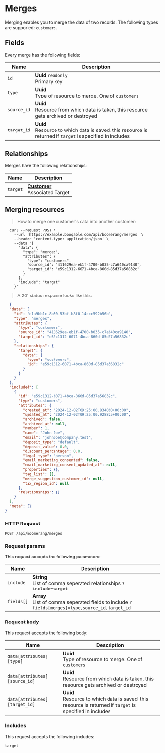 # Merges

Merging enables you to merge the data of two records. The following types are supported: `customers`.

## Fields
Every merge has the following fields:

Name | Description
-- | --
`id` | **Uuid** `readonly`<br>Primary key
`type` | **Uuid** <br>Type of resource to merge. One of `customers`
`source_id` | **Uuid** <br>Resource from which data is taken, this resource gets archived or destroyed
`target_id` | **Uuid** <br>Resource to which data is saved, this resource is returned if `target` is specified in includes


## Relationships
Merges have the following relationships:

Name | Description
-- | --
`target` | **[Customer](#customers)** <br>Associated Target


## Merging resources



> How to merge one customer's data into another customer:

```shell
  curl --request POST \
    --url 'https://example.booqable.com/api/boomerang/merges' \
    --header 'content-type: application/json' \
    --data '{
      "data": {
        "type": "merges",
        "attributes": {
          "type": "customers",
          "source_id": "411629ea-eb1f-4700-b035-c7a640ca9140",
          "target_id": "e59c1312-6071-4bca-860d-85d37a56832c"
        }
      },
      "include": "target"
    }'
```

> A 201 status response looks like this:

```json
  {
  "data": {
    "id": "c1a9bb1c-8b50-53bf-b8f0-14ccc592b56b",
    "type": "merges",
    "attributes": {
      "type": "customers",
      "source_id": "411629ea-eb1f-4700-b035-c7a640ca9140",
      "target_id": "e59c1312-6071-4bca-860d-85d37a56832c"
    },
    "relationships": {
      "target": {
        "data": {
          "type": "customers",
          "id": "e59c1312-6071-4bca-860d-85d37a56832c"
        }
      }
    }
  },
  "included": [
    {
      "id": "e59c1312-6071-4bca-860d-85d37a56832c",
      "type": "customers",
      "attributes": {
        "created_at": "2024-12-02T09:25:00.834060+00:00",
        "updated_at": "2024-12-02T09:25:00.928825+00:00",
        "archived": false,
        "archived_at": null,
        "number": 1,
        "name": "John Doe",
        "email": "johndoe@company.test",
        "deposit_type": "default",
        "deposit_value": 0.0,
        "discount_percentage": 0.0,
        "legal_type": "person",
        "email_marketing_consented": false,
        "email_marketing_consent_updated_at": null,
        "properties": {},
        "tag_list": [],
        "merge_suggestion_customer_id": null,
        "tax_region_id": null
      },
      "relationships": {}
    }
  ],
  "meta": {}
}
```

### HTTP Request

`POST /api/boomerang/merges`

### Request params

This request accepts the following parameters:

Name | Description
-- | --
`include` | **String** <br>List of comma seperated relationships `?include=target`
`fields[]` | **Array** <br>List of comma seperated fields to include `?fields[merges]=type,source_id,target_id`


### Request body

This request accepts the following body:

Name | Description
-- | --
`data[attributes][type]` | **Uuid** <br>Type of resource to merge. One of `customers`
`data[attributes][source_id]` | **Uuid** <br>Resource from which data is taken, this resource gets archived or destroyed
`data[attributes][target_id]` | **Uuid** <br>Resource to which data is saved, this resource is returned if `target` is specified in includes


### Includes

This request accepts the following includes:

`target`





